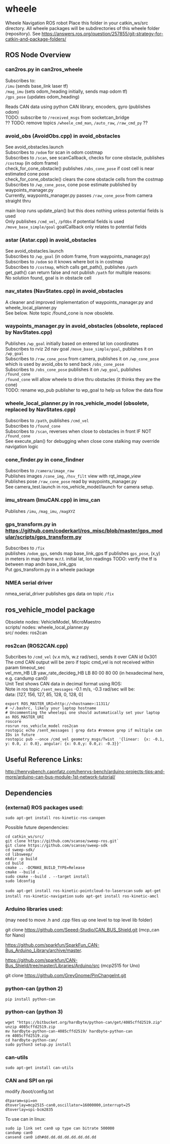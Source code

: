 # wheele
Wheele Navigation ROS robot
Place this folder in your catkin_ws/src directory.
All wheele packages will be subdirectories of this wheele folder (repository).
See https://answers.ros.org/question/257855/git-strategy-for-catkin-and-package-folders/

## ROS Node Overview
### can2ros.py in can2ros_wheele
Subscribes to:  
`/imu` (sends base_link laser tf)  
`/mag_imu` (sets odom_heading initially, sends map odom tf)  
`/gps_pose` (updates odom_heading)

Reads CAN data using python CAN library, encoders, gyro (publishes odom)  
TODO: subscribe to `/received_msgs` from socketcan_bridge  
?? TODO: remove topics `/wheele_cmd_man`, `/auto_raw`, `/raw_cmd_py` ??

### avoid_obs (AvoidObs.cpp) in avoid_obstacles
See avoid_obstacles.launch  
Subscribes to `/odom` for scan in odom costmap  
Subscribes to `/scan`, see scanCallback, checks for cone obstacle, publishes `/costmap` (in odom frame)  
check_for_cone_obstacle() publishes `/obs_cone_pose` if cost cell is near estimated cone pose  
check_for_cone_obstacle() clears the cone obstacle cells from the costmap  
Subscribes to `/wp_cone_pose`, cone pose estimate published by waypoints_manager.py  
Currently, waypoints_manager.py passes `/raw_cone_pose` from camera straight thru

main loop runs update_plan() but this does nothing unless potential fields is used  
Only publishes `/cmd_vel`, `/pfObs` if potential fields is used  
`/move_base_simple/goal` goalCallback only relates to potential fields  

### astar (Astar.cpp) in avoid_obstacles
See avoid_obstacles.launch  
Subscribes to `/wp_goal` (in odom frame, from waypoints_manager.py)  
Subscribes to `/odom` so it knows where bot is in costmap  
Subscribes to `/costmap`, which calls get_path(), publishes `/path`  
get_path() can return false and not publish `/path` for multiple reasons:  
No solution found, goal is in obstacle cell

### nav_states (NavStates.cpp) in avoid_obstacles
A cleaner and improved implementation of waypoints_manager.py and wheele_local_planner.py  
See below. Note topic /found_cone is now obsolete.

### waypoints_manager.py in avoid_obstacles (obsolete, replaced by NavStates.cpp)
Publishes `/wp_goal` initially based on entered lat lon coordinates  
Subscribes to rviz 2d nav goal `/move_base_simple/goal`, publishes it on `/wp_goal`  
Subscribes to `/raw_cone_pose` from camera, publishes it on `/wp_cone_pose` which is used by avoid_obs to send back `/obs_cone_pose`  
Subscribes to `/obs_cone_pose` publishes it on `/wp_goal`, publishes `/found_cone`  
`/found_cone` will allow wheele to drive thru obstacles (it thinks they are the cone)  
TODO: rename wp_pub publisher to wp_goal to help us follow the data flow

### wheele_local_planner.py in ros_vehicle_model (obsolete, replaced by NavStates.cpp)
Subscribes to `/path`, publishes `/cmd_vel`  
Subscribes to `/found_cone`  
Subscribes to `/scan`, reverses when close to obstacles in front IF NOT `/found_cone`  
See execute_plan() for debugging when close cone stalking may override navigation logic  

### cone_finder.py in cone_findner
Subscribes to `/camera/image_raw`  
Publishes images `/cone_img`, `/hsv_filt` view with rqt_image_view  
Publishes pose `/raw_cone_pose` read by waypoints_manager.py  
See camera_test.launch in ros_vehicle_model/launch for camera setup.

### imu_stream (ImuCAN.cpp) in imu_can
Publishes `/imu`, `/mag_imu`, `/magXYZ`

### gps_transform.py in https://github.com/coderkarl/ros_misc/blob/master/gps_modular/scripts/gps_transform.py
Subscribes to `/fix`  
publishes `/odom_gps`, sends map base_link_gps tf
publishes `gps_pose`, (x,y) in meters in map frame w.r.t. initial lat, lon readings
TODO: verify the tf is between map andn base_link_gps  
Put gps_transform.py in a wheele package

### NMEA serial driver
nmea_serial_driver publishes gps data on topic `/fix`


## ros_vehicle_model package
Obsolete nodes: VehicleModel, MicroMaestro  
scripts/ nodes: wheele_local_planner.py  
src/ nodes: ros2can

### ros2can (ROS2CAN.cpp)
Subcribes to `/cmd_vel` (v.x m/s, w.z rad/sec), sends it over CAN id 0x301  
The cmd CAN output will be zero if topic cmd_vel is not received within param timeout_sec  
vel_mm_HB LB yaw_rate_decideg_HB LB 80 00 80 00 (in hexadecimal here, e.g. candump can0)  
Unit Test shows CAN data in decimal format using ROS:  
Note in ros topic `/sent_messages` -0.1 m/s, -0.3 rad/sec will be:  
data: [127, 156, 127, 85, 128, 0, 128, 0]
```
export ROS_MASTER_URI=http://<hostname>:11311/
# ~/.bashrc, likely your laptop hostname
# Uncommenting the wheelepi one should automatically set your laptop as ROS_MASTER_URI
roscore  
rosrun ros_vehicle_model ros2can  
rostopic echo /sent_messages | grep data #remove grep if multiple can IDs in future  
rostopic pub --once /cmd_vel geometry_msgs/Twist  '{linear:  {x: -0.1, y: 0.0, z: 0.0}, angular: {x: 0.0,y: 0.0,z: -0.3}}'
```

## Useful Reference Links:
http://henrysbench.capnfatz.com/henrys-bench/arduino-projects-tips-and-more/arduino-can-bus-module-1st-network-tutorial/

## Dependencies
### (external) ROS packages used:

`sudo apt-get install ros-kinetic-ros-canopen`

Possible future dependencies:
```
cd catkin_ws/src/
git clone https://github.com/scanse/sweep-ros.git`
git clone https://github.com/scanse/sweep-sdk
cd sweep-sdk/
cd libsweep/
mkdir -p build
cd build
cmake .. -DCMAKE_BUILD_TYPE=Release
cmake --build .
sudo cmake --build . --target install
sudo ldconfig
```
`sudo apt-get install ros-kinetic-pointcloud-to-laserscan`
`sudo apt-get install ros-kinetic-navigation`
`sudo apt-get install ros-kinetic-amcl`

### Arduino libraries used:
(may need to move .h and .cpp files up one level to top level lib folder)

git clone https://github.com/Seeed-Studio/CAN_BUS_Shield.git (mcp_can for Nano)

https://github.com/sparkfun/SparkFun_CAN-Bus_Arduino_Library/archive/master.

https://github.com/sparkfun/CAN-Bus_Shield/tree/master/Libraries/Arduino/src (mcp2515 for Uno)

git clone https://github.com/GreyGnome/PinChangeInt.git

### python-can (python 2)
`pip install python-can`

### python-can (python 3)
```
wget "https://bitbucket.org/hardbyte/python-can/get/4085cffd2519.zip"
unzip 4085cffd2519.zip
mv hardbyte-python-can-4085cffd2519/ hardbyte-python-can
rm 4085cffd2519.zip
cd hardbyte-python-can/
sudo python3 setup.py install
```
### can-utils
`sudo apt-get install can-utils`

### CAN and SPI on rpi
modify /boot/config.txt
```
dtparam=spi=on
dtoverlay=mcp2515-can0,oscillator=16000000,interrupt=25
dtoverlay=spi-bcm2835
```
To use can in linux:
```
sudo ip link set can0 up type can bitrate 500000
candump can0
cansend can0 idh#dd.dd.dd.dd.dd.dd.dd.dd
